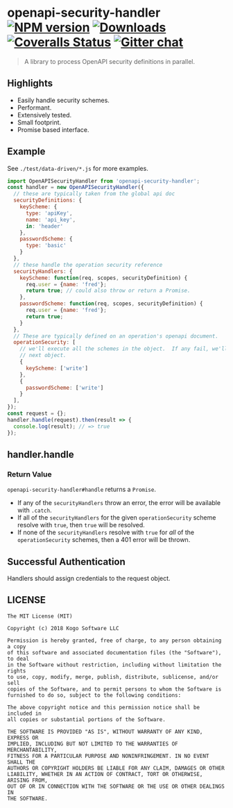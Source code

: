 # openapi-security-handler [![NPM version][npm-image]][npm-url] [![Downloads][downloads-image]][npm-url] [![Coveralls Status][coveralls-image]][coveralls-url] [![Gitter chat][gitter-image]][gitter-url]
> A library to process OpenAPI security definitions in parallel.

## Highlights

* Easily handle security schemes.
* Performant.
* Extensively tested.
* Small footprint.
* Promise based interface.

## Example

See `./test/data-driven/*.js` for more examples.

```javascript
import OpenAPISecurityHandler from 'openapi-security-handler';
const handler = new OpenAPISecurityHandler({
  // these are typically taken from the global api doc
  securityDefinitions: {
    keyScheme: {
      type: 'apiKey',
      name: 'api_key',
      in: 'header'
    },
    passwordScheme: {
      type: 'basic'
    }
  },
  // these handle the operation security reference
  securityHandlers: {
    keyScheme: function(req, scopes, securityDefinition) {
      req.user = {name: 'fred'};
      return true; // could also throw or return a Promise.
    },
    passwordScheme: function(req, scopes, securityDefinition) {
      req.user = {name: 'fred'};
      return true;
    }
  },
  // These are typically defined on an operation's openapi document.
  operationSecurity: [
    // we'll execute all the schemes in the object.  If any fail, we'll move to the
    // next object.
    {
      keyScheme: ['write']
    },
    {
      passwordScheme: ['write']
    }
  ],
});
const request = {};
handler.handle(request).then(result => {
  console.log(result); // => true
});
```

## handler.handle
### Return Value

`openapi-security-handler#handle` returns a `Promise`.

* If any of the `securityHandlers` throw an error, the error will be available with `.catch`.
* If all of the `securityHandlers` for the given `operationSecurity` scheme resolve with `true`, then `true` will be resolved.
* If none of the `securityHandlers` resolve with `true` for _all_ of the `operationSecurity` schemes, then a 401 error will be thrown.

## Successful Authentication

Handlers should assign credentials to the request object.

## LICENSE
``````
The MIT License (MIT)

Copyright (c) 2018 Kogo Software LLC

Permission is hereby granted, free of charge, to any person obtaining a copy
of this software and associated documentation files (the "Software"), to deal
in the Software without restriction, including without limitation the rights
to use, copy, modify, merge, publish, distribute, sublicense, and/or sell
copies of the Software, and to permit persons to whom the Software is
furnished to do so, subject to the following conditions:

The above copyright notice and this permission notice shall be included in
all copies or substantial portions of the Software.

THE SOFTWARE IS PROVIDED "AS IS", WITHOUT WARRANTY OF ANY KIND, EXPRESS OR
IMPLIED, INCLUDING BUT NOT LIMITED TO THE WARRANTIES OF MERCHANTABILITY,
FITNESS FOR A PARTICULAR PURPOSE AND NONINFRINGEMENT. IN NO EVENT SHALL THE
AUTHORS OR COPYRIGHT HOLDERS BE LIABLE FOR ANY CLAIM, DAMAGES OR OTHER
LIABILITY, WHETHER IN AN ACTION OF CONTRACT, TORT OR OTHERWISE, ARISING FROM,
OUT OF OR IN CONNECTION WITH THE SOFTWARE OR THE USE OR OTHER DEALINGS IN
THE SOFTWARE.
``````

[downloads-image]: http://img.shields.io/npm/dm/openapi-security-handler.svg
[npm-url]: https://npmjs.org/package/openapi-security-handler
[npm-image]: http://img.shields.io/npm/v/openapi-security-handler.svg

[coveralls-url]: https://coveralls.io/github/kogosoftwarellc/open-api?branch=main
[coveralls-image]: https://coveralls.io/repos/github/kogosoftwarellc/open-api/badge.svg?branch=main

[gitter-url]: https://gitter.im/kogosoftwarellc/open-api
[gitter-image]: https://badges.gitter.im/kogosoftwarellc/open-api.png
